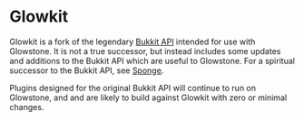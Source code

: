 # Glowkit
Glowkit is a fork of the legendary [Bukkit API](https://github.com/Bukkit/Bukkit)
intended for use with Glowstone. It is not a true successor, but instead includes
some updates and additions to the Bukkit API which are useful to Glowstone.
For a spiritual successor to the Bukkit API, see [Sponge](https://github.com/SpongePowered).

Plugins designed for the original Bukkit API will continue to run on Glowstone,
and and are likely to build against Glowkit with zero or minimal changes.
